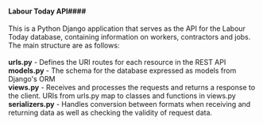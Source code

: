 #### Labour Today API####
  
This is a Python Django application that serves as the API for the Labour Today database, containing information on workers, contractors and jobs.
  The main structure are as follows: <br> <br>
  **urls.py** - Defines the URI routes for each resource in the REST API <br>
  **models.py** - The schema for the database expressed as models from Django's ORM <br>
  **views.py** - Receives and processes the requests and returns a response to the client. URIs from urls.py map to classes and functions in views.py <br>
  **serializers.py** - Handles conversion between formats when receiving and returning data as well as checking the validity of request data.
